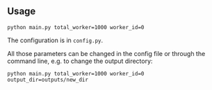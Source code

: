 ## Usage
```shell
python main.py total_worker=1000 worker_id=0
```
The configuration is in `config.py`.

All those parameters can be changed in the config file or through the command line, e.g. to change the output directory:
```shell
python main.py total_worker=1000 worker_id=0 output_dir=outputs/new_dir
```

